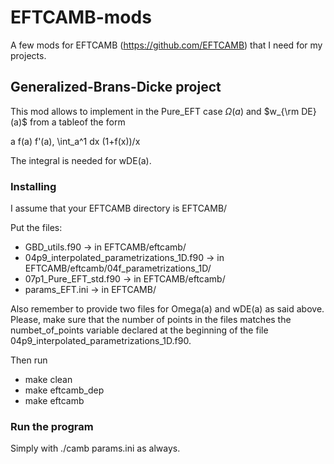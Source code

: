 # EFTCAMB-mods
A few mods for EFTCAMB (https://github.com/EFTCAMB) that I need for my projects.

## Generalized-Brans-Dicke project
This mod allows to implement in the Pure_EFT case $\Omega(a)$ and $w_{\rm DE}(a)$ from a tableof the form

a f(a) f'(a), \int_a^1 dx (1+f(x))/x

The integral is needed for wDE(a).

### Installing

I assume that your EFTCAMB directory is EFTCAMB/ 

Put the files:
- GBD_utils.f90                              -> in EFTCAMB/eftcamb/
- 04p9_interpolated_parametrizations_1D.f90  -> in EFTCAMB/eftcamb/04f_parametrizations_1D/
- 07p1_Pure_EFT_std.f90                      -> in EFTCAMB/eftcamb/
- params_EFT.ini                             -> in EFTCAMB/

Also remember to provide two files for Omega(a)  and wDE(a) as said above. Please, make sure that the number of points in the files matches the numbet_of_points variable declared at the beginning of the file 04p9_interpolated_parametrizations_1D.f90.

Then run 
  - make clean
  - make eftcamb_dep
  - make eftcamb
  
 ### Run the program
 
 Simply with ./camb params.ini as always.
  

